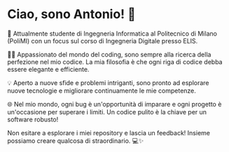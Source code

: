 # Ciao, sono Antonio! 👋

🚀 Attualmente studente di Ingegneria Informatica al Politecnico di Milano (PoliMI) con un focus sul corso di Ingegneria Digitale presso ELIS.

👨‍💻 Appassionato del mondo del coding, sono sempre alla ricerca della perfezione nel mio codice. La mia filosofia è che ogni riga di codice debba essere elegante e efficiente.

💡 Aperto a nuove sfide e problemi intriganti, sono pronto ad esplorare nuove tecnologie e migliorare continuamente le mie competenze.

🌐 Nel mio mondo, ogni bug è un'opportunità di imparare e ogni progetto è un'occasione per superare i limiti. Un codice pulito è la chiave per un software robusto!


Non esitare a esplorare i miei repository e lascia un feedback! Insieme possiamo creare qualcosa di straordinario. 💻✨
